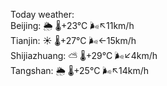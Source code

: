 Today weather:  
Beijing: 🌦   🌡️+23°C 🌬️↖11km/h  
Tianjin: ☀️   🌡️+27°C 🌬️←15km/h  
Shijiazhuang: ⛅️  🌡️+29°C 🌬️↙4km/h  
Tangshan: 🌦   🌡️+25°C 🌬️↖14km/h  
